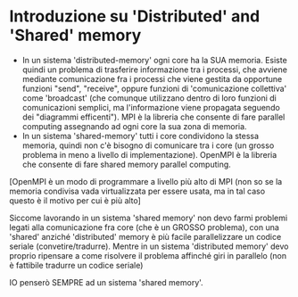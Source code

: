 # Introduzione su 'Distributed' and 'Shared' memory
- In un sistema 'distributed-memory' ogni core ha la SUA memoria. Esiste quindi un problema di trasferire informazione tra i processi, che avviene mediante comunicazione fra i processi che viene gestita da opportune funzioni "send", "receive", oppure funzioni di 'comunicazione collettiva' come 'broadcast' (che comunque utilizzano dentro di loro funzioni di comunicazioni semplici, ma l'informazione viene propagata seguendo dei "diagrammi efficenti").
MPI è la libreria che consente di fare parallel computing assegnando ad ogni core la sua zona di memoria.
- In un sistema 'shared-memory' tutti i core condividono la stessa memoria, quindi non c'è bisogno di comunicare tra i core (un grosso problema in meno a livello di implementazione).
OpenMPI è la libreria che consente di fare shared memory parallel computing.

[OpenMPI è un modo di programmare a livello più alto di MPI (non so se la memoria condivisa vada virtualizzata per essere usata, ma in tal caso questo è il motivo per cui è più alto]

Siccome lavorando in un sistema 'shared memory' non devo farmi problemi legati alla comunicazione fra core (che è un GROSSO problema), con una 'shared' anziché 'distributed' memory è più facile parallelizzare un codice seriale (convetire/tradurre).
Mentre in un sistema 'distributed memory' devo proprio ripensare a come risolvere il problema affinché giri in parallelo (non è fattibile tradurre un codice seriale)

IO penserò SEMPRE ad un sistema 'shared memory'.

